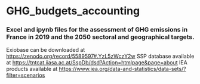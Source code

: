 # GHG_budgets_accounting
### Excel and ipynb files for the assessment of GHG emissions in France in 2019 and the 2050 sectoral and geographical targets.
Exiobase can be downloaded at https://zenodo.org/record/5589597#.YzL5zWczY2w
SSP database available at https://tntcat.iiasa.ac.at/SspDb/dsd?Action=htmlpage&page=about
IEA products available at https://www.iea.org/data-and-statistics/data-sets/?filter=scenarios
